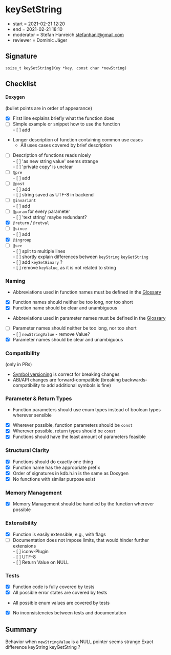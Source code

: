 # keySetString

- start = 2021-02-21 12:20
- end = 2021-02-21 18:10
- moderator = Stefan Hanreich <stefanhani@gmail.com>
- reviewer = Dominic Jäger

## Signature

`ssize_t keySetString(Key *key, const char *newString)`

## Checklist

#### Doxygen

(bullet points are in order of appearance)

- [x] First line explains briefly what the function does
- [ ] Simple example or snippet how to use the function  
       - [ ] add
- Longer description of function containing common use cases
  - All uses cases covered by brief description
- [ ] Description of functions reads nicely  
       - [ ] 'as new string value' seems strange  
       - [ ] 'private copy' is unclear
- [ ] `@pre`  
       - [ ] add
- [ ] `@post`  
       - [ ] add  
       - [ ] string saved as UTF-8 in backend
- [ ] `@invariant`  
       - [ ] add
- [ ] `@param` for every parameter  
       - [ ] 'text string' maybe redundant?
- [x] `@return` / `@retval`
- [ ] `@since`  
       - [ ] add
- [x] `@ingroup`
- [ ] `@see`  
       - [ ] split to multiple lines  
       - [ ] shortly explain differences between `keyString` `keyGetString`  
       - [ ] add `keySetBinary` ?  
       - [ ] remove `keyValue`, as it is not related to string

### Naming

- Abbreviations used in function names must be defined in the
  [Glossary](/doc/help/elektra-glossary.md)
- [x] Function names should neither be too long, nor too short
- [x] Function name should be clear and unambiguous
- Abbreviations used in parameter names must be defined in the
  [Glossary](/doc/help/elektra-glossary.md)
- [ ] Parameter names should neither be too long, nor too short  
       - [ ] `newStringValue` - remove Value?
- [x] Parameter names should be clear and unambiguous

### Compatibility

(only in PRs)

- [Symbol versioning](/doc/dev/symbol-versioning.md)
  is correct for breaking changes
- ABI/API changes are forward-compatible (breaking backwards-compatibility
  to add additional symbols is fine)

### Parameter & Return Types

- Function parameters should use enum types instead of boolean types
  wherever sensible
- [x] Wherever possible, function parameters should be `const`
- [x] Wherever possible, return types should be `const`
- [x] Functions should have the least amount of parameters feasible

### Structural Clarity

- [x] Functions should do exactly one thing
- [x] Function name has the appropriate prefix
- [x] Order of signatures in kdb.h.in is the same as Doxygen
- [x] No functions with similar purpose exist

### Memory Management

- [x] Memory Management should be handled by the function wherever possible

### Extensibility

- [x] Function is easily extensible, e.g., with flags
- [ ] Documentation does not impose limits, that would hinder further extensions  
       - [ ] iconv-Plugin  
       - [ ] UTF-8  
       - [ ] Return Value on NULL

### Tests

- [x] Function code is fully covered by tests
- [x] All possible error states are covered by tests
- All possible enum values are covered by tests
- [x] No inconsistencies between tests and documentation

## Summary

Behavior when `newStringValue` is a NULL pointer seems strange
Exact difference keyString keyGetString ?
